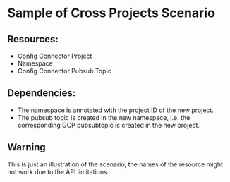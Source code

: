 # Sample of Cross Projects Scenario

## Resources:

* Config Connector Project
* Namespace
* Config Connector Pubsub Topic

## Dependencies:

* The namespace is annotated with the project ID of the new project.
* The pubsub topic is created in the new namespace, i.e. the corresponding GCP pubsubtopic is created in the new project.

## Warning

This is just an illustration of the scenario, the names of the resource might not work due to the API limitations.
